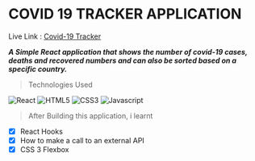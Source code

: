# COVID 19 TRACKER APPLICATION

Live Link : [Covid-19 Tracker](https://reverent-swirles-65add7.netlify.app/)

**_A Simple React application that shows the number of covid-19 cases, deaths and recovered numbers and can also be sorted based on a specific country._**

> Technologies Used

![React](https://img.shields.io/badge/React-20232A?style=for-the-badge&logo=react&logoColor=61DAFB)
![HTML5](https://img.shields.io/badge/HTML5-E34F26?style=for-the-badge&logo=html5&logoColor=white)
![CSS3](https://img.shields.io/badge/CSS3-1572B6?style=for-the-badge&logo=css3&logoColor=white)
![Javascript](https://img.shields.io/badge/JavaScript-323330?style=for-the-badge&logo=javascript&logoColor=F7DF1E)

> After Building this application, i learnt

- [x] React Hooks
- [x] How to make a call to an external API
- [x] CSS 3 Flexbox
